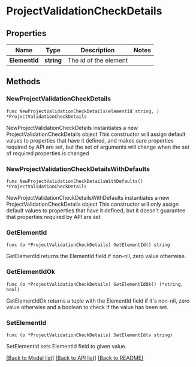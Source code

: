 # ProjectValidationCheckDetails

## Properties

Name | Type | Description | Notes
------------ | ------------- | ------------- | -------------
**ElementId** | **string** | The id of the element | 

## Methods

### NewProjectValidationCheckDetails

`func NewProjectValidationCheckDetails(elementId string, ) *ProjectValidationCheckDetails`

NewProjectValidationCheckDetails instantiates a new ProjectValidationCheckDetails object
This constructor will assign default values to properties that have it defined,
and makes sure properties required by API are set, but the set of arguments
will change when the set of required properties is changed

### NewProjectValidationCheckDetailsWithDefaults

`func NewProjectValidationCheckDetailsWithDefaults() *ProjectValidationCheckDetails`

NewProjectValidationCheckDetailsWithDefaults instantiates a new ProjectValidationCheckDetails object
This constructor will only assign default values to properties that have it defined,
but it doesn't guarantee that properties required by API are set

### GetElementId

`func (o *ProjectValidationCheckDetails) GetElementId() string`

GetElementId returns the ElementId field if non-nil, zero value otherwise.

### GetElementIdOk

`func (o *ProjectValidationCheckDetails) GetElementIdOk() (*string, bool)`

GetElementIdOk returns a tuple with the ElementId field if it's non-nil, zero value otherwise
and a boolean to check if the value has been set.

### SetElementId

`func (o *ProjectValidationCheckDetails) SetElementId(v string)`

SetElementId sets ElementId field to given value.



[[Back to Model list]](../README.md#documentation-for-models) [[Back to API list]](../README.md#documentation-for-api-endpoints) [[Back to README]](../README.md)


